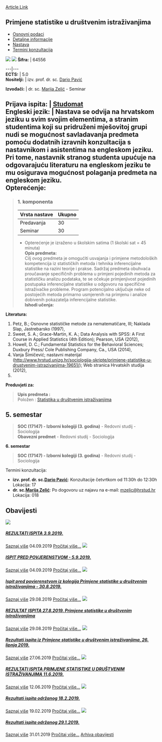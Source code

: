 [Article Link](https://www.fhs.hr/predmet/psudi)

## Primjene statistike u društvenim istraživanjima
  * [Osnovni podaci](https://www.fhs.hr/predmet/psudi#v1id-523813_821976_1_0 "Osnovni podaci")
  * [Detaljne informacije](https://www.fhs.hr/predmet/psudi#v1id-523813_821976_1_1 "Detaljne informacije")
  * [Nastava](https://www.fhs.hr/predmet/psudi#v1id-523813_821976_1_2 "Nastava")
  * [Termini konzultacija](https://www.fhs.hr/predmet/psudi#v1id-523813_821976_1_3 "Termini konzultacija")


[![](https://www.fhs.hr/img/flags/gif/hr.gif)](https://www.fhs.hr/predmet/psudi) [![](https://www.fhs.hr/img/flags/gif/gb.gif)](https://www.fhs.hr/en/course/asisr)
**Šifra:** |  64556  
  
---|---  
**ECTS:** |  5.0   
**Nositelji:** |  izv. prof. dr. sc. [Dario Pavić](https://www.fhs.hr/djelatnik/dario.pavic)   
  
**Izvođači:** |  dr. sc. [Marija Zelić](https://www.fhs.hr/djelatnik/marija.zelic) - Seminar  
  
**Prijava ispita:** |  [Studomat](http://www.isvu.hr/studomat)  
**Engleski jezik:** |  Nastava se odvija na hrvatskom jeziku u svim svojim elementima, a stranim studentima koji su pridruženi mješovitoj grupi nudi se mogućnost savladavanja predmeta pomoću dodatnih izravnih konzultacija s nastavnikom i asistentima na engleskom jeziku. Pri tome, nastavnik stranog studenta upućuje na odgovarajuću literaturu na engleskom jeziku te mu osigurava mogućnost polaganja predmeta na engleskom jeziku.   
**Opterećenje:**  
---  
> ### 1. komponenta
> | Vrsta nastave | Ukupno  
> ---|---  
> Predavanja | 30  
> Seminar | 30  
> * Opterećenje je izraženo u školskim satima (1 školski sat = 45 minuta)   
**Opis predmeta:**  
> Cilj ovog predmeta je omogućiti usvajanja i primjene metodoloških kompetencija iz statističkih metoda i tehnika inferencijalne statistike na razini teorije i prakse. Sadržaj predmeta obuhvaća proučavanje specifičnih problema u primjeni pojedinih metoda za statističku analizu podataka, te se očekuje primjenjivost pojedinih postupaka inferencijalne statistike u odgovoru na specifične istraživačke probleme. Program potencijalno uključuje neke od postojećih metoda primarno usmjerenih na primjenu i analize dobivenih pokazatelja inferencijalne statistike.  
**Ishodi učenja:**  

  
**Literatura:**  
  1. Petz, B.; Osnovne statističke metode za nematematičare, III; Naklada Slap, Jastrebarsko (1997), 
  2. Sweet, S. A.; Grace-Martin, K. A.; Data Analysis with SPSS: A First Course in Applied Statistics (4th Edition); Pearson, USA (2012), 
  3. Howell, D. C.; Fundamental Statistics for the Behavioral Sciences; Duxbury Press/ Cole Publishing Company, Ca., USA (2014), 
  4. Vanja Šimičević; nastavni materijal (http://www.hrstud.unizg.hr/sociologija-skripte/primjene-statistike-u-drustvenim-istrazivanjima-19651/); Web stranica Hrvatskih studija (2012), 
  5. 
  
**Preduvjeti za:**  
> **Upis predmeta :**  
>  Položen : [Statistika u društvenim istraživanjima](https://www.fhs.hr/predmet/sudi)  
>   
**5. semestar**  
---  
> **SOC (17147) - Izborni kolegiji (3. godina)** - Redovni studij - Sociologija  
>  **Obavezni predmet** - Redovni studij - Sociologija  
>   
  
**6. semestar**  
> **SOC (17147) - Izborni kolegiji (3. godina)** - Redovni studij - Sociologija  
>   
Termini konzultacija: 
  * **izv. prof. dr. sc.[Dario Pavić](https://www.fhs.hr/djelatnik/dario.pavic)**: 
Konzultacije četvrtkom od 11:30h do 12:30h
Lokacija: 17 
  * **dr. sc.[Marija Zelić](https://www.fhs.hr/djelatnik/marija.zelic)**: 
Po dogovoru uz najavu na e-mail: mzelic@hrstud.hr
Lokacija: 018 


## Obavijesti
[ ![](https://www.fhs.hr/_pub/themes_static/hrstud2024/default/img/default_news.jpg) ](https://www.fhs.hr/predmet/psudi?@=218jc#news_79155)
#####  [REZULTATI ISPITA 3.9.2019.](https://www.fhs.hr/predmet/psudi?@=218jc#news_79155)
[Saznaj više](https://www.fhs.hr/predmet/psudi?@=218jc#news_79155)
04.09.2019
[Pročitaj više...](https://www.fhs.hr/predmet/psudi?@=218jc#news_79155 "Pročitaj obavijest: REZULTATI ISPITA 3.9.2019.")
[ ![](https://www.fhs.hr/_pub/themes_static/hrstud2024/default/img/default_news.jpg) ](https://www.fhs.hr/predmet/psudi?@=218j6#news_79155)
#####  [ISPIT PRED POVJERENSTVOM - 5.9.2019.](https://www.fhs.hr/predmet/psudi?@=218j6#news_79155)
[Saznaj više](https://www.fhs.hr/predmet/psudi?@=218j6#news_79155)
04.09.2019
[Pročitaj više...](https://www.fhs.hr/predmet/psudi?@=218j6#news_79155 "Pročitaj obavijest: ISPIT PRED POVJERENSTVOM - 5.9.2019.")
[ ![](https://www.fhs.hr/_pub/themes_static/hrstud2024/default/img/default_news.jpg) ](https://www.fhs.hr/predmet/psudi?@=218h9#news_79155)
#####  [Ispit pred povjerenstvom iz kolegija Primjene statistike u društvenim istraživanjima - 30.8.2019.](https://www.fhs.hr/predmet/psudi?@=218h9#news_79155)
[Saznaj više](https://www.fhs.hr/predmet/psudi?@=218h9#news_79155)
29.08.2019
[Pročitaj više...](https://www.fhs.hr/predmet/psudi?@=218h9#news_79155 "Pročitaj obavijest: Ispit pred povjerenstvom iz kolegija Primjene statistike u društvenim istraživanjima - 30.8.2019.")
[ ![](https://www.fhs.hr/_pub/themes_static/hrstud2024/default/img/default_news.jpg) ](https://www.fhs.hr/predmet/psudi?@=218h5#news_79155)
#####  [REZULTAT ISPITA 27.8.2019. Primjene statistike u društvenim istraživanjima](https://www.fhs.hr/predmet/psudi?@=218h5#news_79155)
[Saznaj više](https://www.fhs.hr/predmet/psudi?@=218h5#news_79155)
29.08.2019
[Pročitaj više...](https://www.fhs.hr/predmet/psudi?@=218h5#news_79155 "Pročitaj obavijest: REZULTAT ISPITA 27.8.2019. Primjene statistike u društvenim istraživanjima")
[ ![](https://www.fhs.hr/_pub/themes_static/hrstud2024/default/img/default_news.jpg) ](https://www.fhs.hr/predmet/psudi?@=2186g#news_79155)
#####  [Rezultati ispita iz Primjene statistike u društvenim istraživanjima, 26. lipnja 2019.](https://www.fhs.hr/predmet/psudi?@=2186g#news_79155)
[Saznaj više](https://www.fhs.hr/predmet/psudi?@=2186g#news_79155)
27.06.2019
[Pročitaj više...](https://www.fhs.hr/predmet/psudi?@=2186g#news_79155 "Pročitaj obavijest: Rezultati ispita iz Primjene statistike u društvenim istraživanjima, 26. lipnja 2019.")
[ ![](https://www.fhs.hr/_pub/themes_static/hrstud2024/default/img/default_news.jpg) ](https://www.fhs.hr/predmet/psudi?@=2181j#news_79155)
#####  [REZULTATI ISPITA PRIMJENE STATISTIKE U DRUŠTVENIM ISTRAŽIVANJIMA 11.6.2019.](https://www.fhs.hr/predmet/psudi?@=2181j#news_79155)
[Saznaj više](https://www.fhs.hr/predmet/psudi?@=2181j#news_79155)
12.06.2019
[Pročitaj više...](https://www.fhs.hr/predmet/psudi?@=2181j#news_79155 "Pročitaj obavijest: REZULTATI ISPITA PRIMJENE STATISTIKE U DRUŠTVENIM ISTRAŽIVANJIMA 11.6.2019.")
[ ![](https://www.fhs.hr/_pub/themes_static/hrstud2024/default/img/default_news.jpg) ](https://www.fhs.hr/predmet/psudi?@=216ye#news_79155)
#####  [Rezultati ispita održanog 18.2.2019.](https://www.fhs.hr/predmet/psudi?@=216ye#news_79155)
[Saznaj više](https://www.fhs.hr/predmet/psudi?@=216ye#news_79155)
19.02.2019
[Pročitaj više...](https://www.fhs.hr/predmet/psudi?@=216ye#news_79155 "Pročitaj obavijest: Rezultati ispita održanog 18.2.2019.")
[ ![](https://www.fhs.hr/_pub/themes_static/hrstud2024/default/img/default_news.jpg) ](https://www.fhs.hr/predmet/psudi?@=216ve#news_79155)
#####  [Rezultati ispita održanog 29.1.2019.](https://www.fhs.hr/predmet/psudi?@=216ve#news_79155)
[Saznaj više](https://www.fhs.hr/predmet/psudi?@=216ve#news_79155)
31.01.2019
[Pročitaj više...](https://www.fhs.hr/predmet/psudi?@=216ve#news_79155 "Pročitaj obavijest: Rezultati ispita održanog 29.1.2019.")
[Arhiva obavijesti](https://www.fhs.hr/predmet/psudi?@=20p8l#news_79155 "Arhiva obavijesti")
